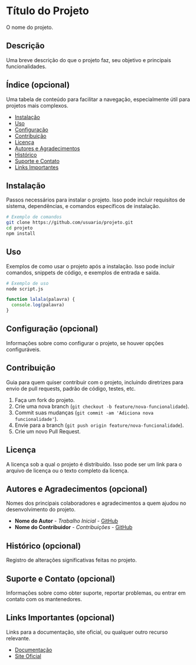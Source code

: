 # Título do Projeto

O nome do projeto.

## Descrição

Uma breve descrição do que o projeto faz, seu objetivo e principais funcionalidades.

## Índice (opcional)

Uma tabela de conteúdo para facilitar a navegação, especialmente útil para projetos mais complexos.

- [Instalação](#instalação)
- [Uso](#uso)
- [Configuração](#configuração)
- [Contribuição](#contribuição)
- [Licença](#licença)
- [Autores e Agradecimentos](#autores-e-agradecimentos)
- [Histórico](#histórico)
- [Suporte e Contato](#suporte-e-contato)
- [Links Importantes](#links-importantes)

## Instalação

Passos necessários para instalar o projeto. Isso pode incluir requisitos de sistema, dependências, e comandos específicos de instalação.

```bash
# Exemplo de comandos
git clone https://github.com/usuario/projeto.git
cd projeto
npm install
```

## Uso

Exemplos de como usar o projeto após a instalação. Isso pode incluir comandos, snippets de código, e exemplos de entrada e saída.

```bash
# Exemplo de uso
node script.js
```

```javascript
function lalala(palavra) {
  console.log(palavra)
}
```

## Configuração (opcional)

Informações sobre como configurar o projeto, se houver opções configuráveis.

## Contribuição

Guia para quem quiser contribuir com o projeto, incluindo diretrizes para envio de pull requests, padrão de código, testes, etc.

1. Faça um fork do projeto.
2. Crie uma nova branch (`git checkout -b feature/nova-funcionalidade`).
3. Commit suas mudanças (`git commit -am 'Adiciona nova funcionalidade'`).
4. Envie para a branch (`git push origin feature/nova-funcionalidade`).
5. Crie um novo Pull Request.

## Licença

A licença sob a qual o projeto é distribuído. Isso pode ser um link para o arquivo de licença ou o texto completo da licença.

## Autores e Agradecimentos (opcional)

Nomes dos principais colaboradores e agradecimentos a quem ajudou no desenvolvimento do projeto.

- **Nome do Autor** - *Trabalho Inicial* - [GitHub](https://github.com/usuario)
- **Nome do Contribuidor** - *Contribuições* - [GitHub](https://github.com/contribuidor)

## Histórico (opcional)

Registro de alterações significativas feitas no projeto.

## Suporte e Contato (opcional)

Informações sobre como obter suporte, reportar problemas, ou entrar em contato com os mantenedores.

## Links Importantes (opcional)

Links para a documentação, site oficial, ou qualquer outro recurso relevante.

- [Documentação](https://link-para-documentacao)
- [Site Oficial](https://link-para-site-oficial)

